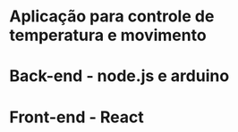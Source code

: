 # Aplicação para controle de temperatura e movimento
# Back-end - node.js e arduino
# Front-end - React
